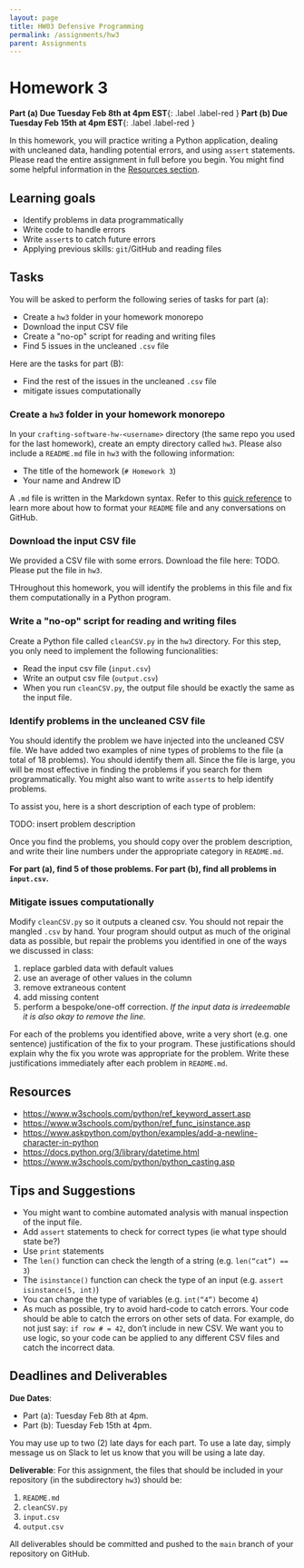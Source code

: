 ```yaml
---
layout: page
title: HW03 Defensive Programming
permalink: /assignments/hw3
parent: Assignments
---
```


# Homework 3 

**Part (a) Due Tuesday Feb 8th at 4pm EST**{: .label .label-red } 
**Part (b) Due Tuesday Feb 15th at 4pm EST**{: .label .label-red }

In this homework, you will practice writing a Python application, dealing with uncleaned data, handling potential errors, and using `assert` statements. Please read the entire assignment in full before you begin. You might find some helpful information in the [Resources section](#resources). 

## Learning goals
- Identify problems in data programmatically
- Write code to handle errors
- Write `assert`s to catch future errors
- Applying previous skills: `git`/GitHub and reading files

## Tasks

You will be asked to perform the following series of tasks for part (a):

- Create a `hw3` folder in your homework monorepo
- Download the input CSV file
- Create a "no-op" script for reading and writing files
- Find 5 issues in the uncleaned `.csv` file

Here are the tasks for part (B):

- Find the rest of the issues in the uncleaned `.csv` file
- mitigate issues computationally

### Create a `hw3` folder in your homework monorepo 

In your `crafting-software-hw-<username>` directory (the same repo you used for the last homework), create an empty directory called `hw3`. Please also include a `README.md` file in `hw3` with the following information:

* The title of the homework (`# Homework 3`)
* Your name and Andrew ID

A `.md` file is written in the Markdown syntax. Refer to this [quick reference](https://github.com/adam-p/markdown-here/wiki/Markdown-Cheatsheet) to learn more about how to format your `README` file and any conversations on GitHub.

### Download the input CSV file

We provided a CSV file with some errors. Download the file here: TODO. Please put the file in `hw3`.

THroughout this homework, you will identify the problems in this file and fix them computationally in a Python program.

### Write a "no-op" script for reading and writing files

Create a Python file called `cleanCSV.py` in the `hw3` directory. For this step, you only need to implement the following funcionalities:

* Read the input csv file (`input.csv`) 
* Write an output csv file (`output.csv`)
* When you run `cleanCSV.py`, the output file should be exactly the same as the input file. 

### Identify problems in the uncleaned CSV file

You should identify the problem we have injected into the uncleaned CSV file. We have added two examples of nine types of problems to the file (a total of 18 problems). You should identify them all.  Since the file is large, you will be most effective in finding the problems if you search for them programmatically. You might also want to write `assert`s to help identify problems. 

To assist you, here is a short description of each type of problem: 

TODO: insert problem description

Once you find the problems, you should copy over the problem description, and write their line numbers under the appropriate category in `README.md`.

__For part (a), find 5 of those problems. For part (b), find all problems in `input.csv`.__

### Mitigate issues computationally

Modify `cleanCSV.py` so it outputs a cleaned csv. You should not repair the mangled `.csv` by hand. Your program should output as much of the original data as possible, but repair the problems you identified in one of the ways we discussed in class: 

1. replace garbled data with default values 
2. use an average of other values in the column 
3. remove extraneous content 
4. add missing content 
5. perform a bespoke/one-off correction. *If the input data is irredeemable it is also okay to remove the line.* 

For each of the problems you identified above, write a very short (e.g. one sentence) justification of the fix to your program. These justifications should explain why the fix you wrote was appropriate for the problem. Write these justifications immediately after each problem in `README.md`. 
## Resources
* <https://www.w3schools.com/python/ref_keyword_assert.asp>
* <https://www.w3schools.com/python/ref_func_isinstance.asp>
* <https://www.askpython.com/python/examples/add-a-newline-character-in-python>
* <https://docs.python.org/3/library/datetime.html>
* <https://www.w3schools.com/python/python_casting.asp>

## Tips and Suggestions
* You might want to combine automated analysis with manual inspection of the input file.
* Add `assert` statements to check for correct types (ie what type should state be?)
* Use `print` statements
* The `len()` function can check the length of a string (e.g. `len(“cat”) == 3`)
* The `isinstance()` function can check the type of an input (e.g. `assert isinstance(5, int)`)
* You can change the type of variables (e.g. `int(“4”)` become `4`)
* As much as possible, try to avoid hard-code to catch errors. Your code should be able to catch the errors on other sets of data. For example, do not just say: `if row # = 42`, don’t include in new CSV. We want you to use logic, so your code can be applied to any different CSV files and catch the incorrect data.

## Deadlines and Deliverables

__Due Dates__: 

* Part (a): Tuesday Feb 8th at 4pm.  
* Part (b): Tuesday Feb 15th at 4pm.  

You may use up to two (2) late days for each part. To use a late day, simply message us on Slack to let us know that you will be using a late day.

__Deliverable__: For this assignment, the files that should be included in your repository (in the subdirectory `hw3`) should be: 

1. `README.md`
2. `cleanCSV.py`
3. `input.csv`
4. `output.csv`

All deliverables should be committed and pushed to the `main` branch of your repository on GitHub.
